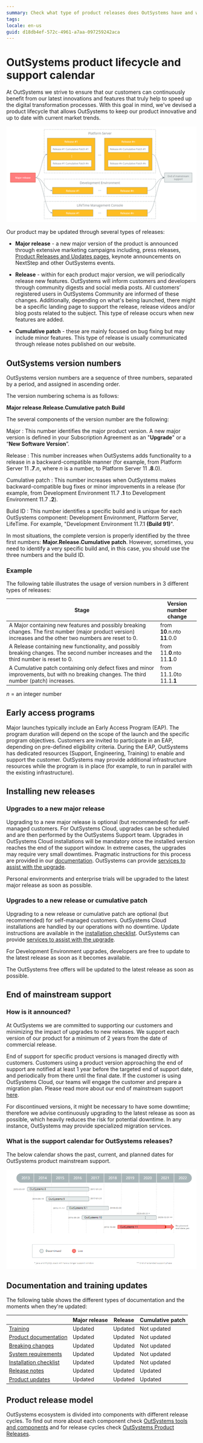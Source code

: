 ```yaml
---
summary: Check what type of product releases does OutSystems have and what you can expect from each one. Details about how OutSystems versions are numbered.
tags: 
locale: en-us
guid: d18db4ef-572c-4961-a7aa-097259242aca
---
```


# OutSystems product lifecycle and support calendar

At OutSystems we strive to ensure that our customers can continuously benefit from our latest innovations and features that truly help to speed up the digital transformation processes. With this goal in mind, we've devised a product lifecycle that allows OutSystems to keep our product innovative and up to date with current market trends.

![OutSystems release lifecycle](images/product-lifecycle-diag.png)

Our product may be updated through several types of releases:

* **Major release** - a new major version of the product is announced through extensive marketing campaigns including, press releases, [Product Releases and Updates pages](https://www.outsystems.com/product-updates/), keynote announcements on NextStep and other OutSystems events.

* **Release** -  within for each product major version, we will periodically release new features. OutSystems will inform customers and developers through community digests and social media posts. All customers’ registered users in OutSystems Community are informed of these changes. Additionally, depending on what's being launched, there might be a specific landing page to support the release, release videos and/or blog posts related to the subject. This type of release occurs when new features are added.

* **Cumulative patch** - these are mainly focused on bug fixing but may include minor features. This type of release is usually communicated through release notes published on our website.

## OutSystems version numbers

OutSystems version numbers are a sequence of three numbers, separated by a period, and assigned in ascending order.

The version numbering schema is as follows:

**Major release**.**Release**.**Cumulative patch** **Build**

The several components of the version number are the following:

Major
:   This number identifies the major product version. A new major version is defined in your Subscription Agreement as an "**Upgrade**" or a “**New Software Version**”.

Release
:   This number increases when OutSystems adds functionality to a release in a backward-compatible manner (for example, from Platform Server 11 **.7**.*n*, where *n* is a number, to Platform Server 11 **.8**.0).

Cumulative patch
:   This number increases when OutSystems makes backward-compatible bug fixes or minor improvements in a release (for example, from Development Environment 11.7 **.1** to Development Environment 11.7 **.2**).

Build ID
:   This number identifies a specific build and is unique for each OutSystems component: Development Environment, Platform Server, LifeTime. For example, "Development Environment 11.7.1 **(Build 91)**".

In most situations, the complete version is properly identified by the three first numbers: **Major.Release.Cumulative patch**. However, sometimes, you need to identify a very specific build and, in this case, you should use the three numbers and the build ID.

### Example

The following table illustrates the usage of version numbers in 3 different types of releases:

| Stage | Version number change |
|---|---|
| A Major containing new features and possibly breaking changes. The first number (major product version) increases and the other two numbers are reset to 0. | from **10**.n.nto **11**.0.0 |
| A Release containing new functionality, and possibly breaking changes. The second number increases and the third number is reset to 0. | from 11.**0**.nto 11.**1**.0 |
| A Cumulative patch containing only defect fixes and minor improvements, but with no breaking changes. The third number (patch) increases. | from 11.1.0to 11.1.**1**  |


*n* = an integer number


## Early access programs

Major launches typically include an Early Access Program (EAP). The program duration will depend on the scope of the launch and the specific program objectives. Customers are invited to participate in an EAP, depending on pre-defined eligibility criteria. During the EAP, OutSystems has dedicated resources (Support, Engineering, Training) to enable and support the customer. OutSystems may provide additional infrastructure resources while the program is in place (for example, to run in parallel with the existing infrastructure).


## Installing new releases

### Upgrades to a new major release

Upgrading to a new major release is optional (but recommended) for self-managed customers. For OutSystems Cloud, upgrades can be scheduled and are then performed by the OutSystems Support team. Upgrades in OutSystems Cloud installations will be mandatory once the installed version reaches the end of the support window. In extreme cases, the upgrades may require very small downtimes. Pragmatic instructions for this process are provided in our [documentation](https://success.outsystems.com/Support/Enterprise_Customers/Upgrading/01_Upgrade_OutSystems_Platform). OutSystems can provide [services to assist with the upgrade](https://www.outsystems.com/evaluation-guide/professional-services).

Personal environments and enterprise trials will be upgraded to the latest major release as soon as possible.


### Upgrades to a new release or cumulative patch

Upgrading to a new release or cumulative patch are optional (but recommended) for self-managed customers. OutSystems Cloud installations are handled by our operations with no downtime. Update instructions are available in the [installation checklist](https://www.outsystems.com/Downloads/search/). OutSystems can provide [services to assist with the upgrade](https://www.outsystems.com/evaluation-guide/professional-services).

For Development Environment upgrades, developers are free to update to the latest release as soon as it becomes available.

The OutSystems free offers will be updated to the latest release as soon as possible.


## End of mainstream support

### How is it announced?

At OutSystems we are committed to supporting our customers and minimizing the impact of upgrades to new releases. We support each version of our product for a minimum of 2 years from the date of commercial release.

End of support for specific product versions is managed directly with customers. Customers using a product version approaching the end of support are notified at least 1 year before the targeted end of support date, and periodically from there until the final date. If the customer is using OutSystems Cloud, our teams will engage the customer and prepare a migration plan. Please read more about our end of mainstream support [here](https://www.outsystems.com/legal/success/support-terms-and-service-level-agreements-sla-of-the-outsystems-software/#end-of-support-for-older-software-versions).

For discontinued versions, it might be necessary to have some downtime; therefore we advise continuously upgrading to the latest release as soon as possible, which heavily reduces the risk for potential downtime. In any instance, OutSystems may provide specialized migration services.

### What is the support calendar for OutSystems releases? 

The below calendar shows the past, current, and planned dates for OutSystems product mainstream support.

![OutSystems support calendar](images/product-lifecycle-cal-diag.png)


## Documentation and training updates

The following table shows the different types of documentation and the moments when they're updated:


| | Major release | Release | Cumulative patch |
|---|---|---|---|
| [Training](https://www.outsystems.com/learn) | Updated | Updated | Not updated |
| [Product documentation](https://success.outsystems.com/Documentation) | Updated | Updated | Not updated |
| [Breaking changes](https://success.outsystems.com/Support/Archive/11/OutSystems_Platform_side_effects_and_breaking_changes) | Updated | Updated | Not updated |
| [System requirements](https://success.outsystems.com/Documentation/11/Setting_Up_OutSystems/OutSystems_system_requirements) | Updated | Updated | Not updated |
| [Installation checklist](https://www.outsystems.com/Downloads/search/) | Updated | Updated | Not updated |
| [Release notes](https://success.outsystems.com/Support/Release_Notes) | Updated | Updated | Updated |
| [Product updates](https://www.outsystems.com/product-updates/) | Updated | Updated | Updated |

## Product release model

OutSystems ecosystem is divided into components with different release cycles. To find out more about each component check [OutSystems tools and components](https://www.outsystems.com/evaluation-guide/development-and-management-tools) and for release cycles check [OutSystems Product Releases](https://success.outsystems.com/Support/Enterprise_Customers/Upgrading/OutSystems_Release_Cycle).

